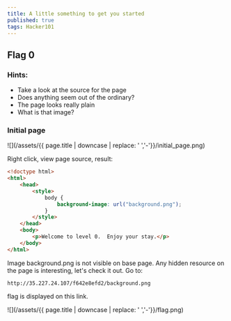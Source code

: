 ```yaml
---
title: A little something to get you started
published: true
tags: Hacker101
---
```


## Flag 0

### Hints:
* Take a look at the source for the page
* Does anything seem out of the ordinary?
* The page looks really plain
* What is that image?

### Initial page

![](/assets/{{ page.title | downcase | replace: ' ','-'}}/initial_page.png)

Right click, view page source, result: 
```html
<!doctype html>
<html>
	<head>
		<style>
			body {
				background-image: url("background.png");
			}
		</style>
	</head>
	<body>
		<p>Welcome to level 0.  Enjoy your stay.</p>
	</body>
</html>
```

Image background.png is not visible on base page. Any hidden resource on the page is interesting, let's check it out. Go to:

```
http://35.227.24.107/f642e8efd2/background.png
```

flag is displayed on this link. 

![](/assets/{{ page.title | downcase | replace: ' ','-'}}/flag.png)